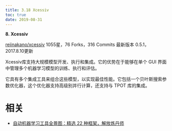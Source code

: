```yaml
---
title: 3.18 Xcessiv
toc: true
date: 2019-08-31
---
```


**8. Xcessiv**

[reiinakano/xcessiv](https://link.zhihu.com/?target=https%3A//github.com/reiinakano/xcessiv)
1055星，76 Forks，316 Commits
最新版本 0.5.1，2017.8.10更新

Xcessiv库支持大规模模型开发、执行和集成。它的优势在于能够在单个 GUI 界面中管理多个机器学习模型的训练、执行和评估。

它具有多个集成工具来组合这些模型，以实现最佳性能。它包括一个贝叶斯搜索参数优化器，这个优化器支持高级别并行计算，还支持与 TPOT 库的集成。








# 相关

- [自动机器学习工具全景图：精选 22 种框架，解放炼丹师](https://zhuanlan.zhihu.com/p/42715527)
